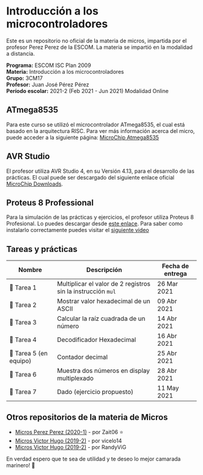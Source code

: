 # Introducción a los microcontroladores
Este es un repositorio no oficial de la materia de micros, impartida por el profesor Perez Perez de la ESCOM. La materia se impartió en la modalidad a distancia.  

**Programa:** ESCOM ISC Plan 2009  
**Materia:** Introducción a los microcontroladores  
**Grupo:** 3CM17  
**Profesor:** Juan José Pérez Pérez  
**Período escolar:** 2021-2 (Feb 2021 - Jun 2021) Modalidad Online  

## ATmega8535
Para este curso se utilizó el microcontrolador ATmega8535, el cual está basado en la arquitectura RISC. Para ver más información acerca del micro, puede acceder a la siguiente página: [MicroChip Atmega8535](https://www.microchip.com/wwwproducts/en/ATmega8535)

## AVR Studio
El profesor utiliza AVR Studio 4, en su Versión 4.13, para el desarrollo de las prácticas. El cual puede ser descargado del siguiente enlace oficial [MicroChip Downloads](https://www.microchip.com/mplab/avr-support/avr-and-sam-downloads-archive).

## Proteus 8 Professional
Para la simulación de las prácticas y ejercicios, el profesor utiliza Proteus 8 Profesional. Lo puedes descargar desde [este enlace](https://drive.google.com/file/d/1xpweVqvqQugloYkt7xuNSiQNoQ9ARY2f/view). Para saber como instalarlo correctamente puedes visitar el [siguiente video](https://youtu.be/Rru48DApb_o)

## Tareas y prácticas
| Nombre | Descripción | Fecha de entrega |
|---|---|---|
📝 Tarea 1 | Multiplicar el valor de 2 registros sin la instrucción `mul` | 26 Mar 2021
📝 Tarea 2 | Mostrar valor hexadecimal de un ASCII | 09 Abr 2021
📝 Tarea 3 | Calcular la raíz cuadrada de un número | 14 Abr 2021
📝 Tarea 4 | Decodificador Hexadecimal | 16 Abr 2021
📝 Tarea 5 (en equipo) | Contador decimal | 25 Abr 2021
📝 Tarea 6 | Muestra dos números en display multiplexado | 28 Abr 2021
📝 Tarea 7 | Dado (ejercicio propuesto) | 11 May 2021

## Otros repositorios de la materia de Micros 
- [Micros Perez Perez (2020-1)](https://github.com/Zait06/Microcontroladores-ESCOM) - por Zait06 ⭐
- [Micros Victor Hugo (2019-2)](https://github.com/vicleo14/MicrosVH) - por vicelo14
- [Micros Victor Hugo (2019-2)](https://github.com/RandyViG/Microcontroladores) - por RandyViG

En verdad espero que te sea de utilidad y te deseo lo mejor camarada marinero! 💛
